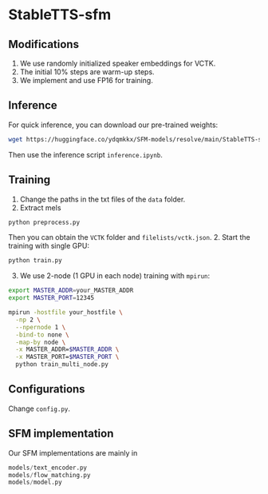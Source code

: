 # StableTTS-sfm

## Modifications
1. We use randomly initialized speaker embeddings for VCTK.
2. The initial 10% steps are warm-up steps.
3. We implement and use FP16 for training.

## Inference
For quick inference, you can download our pre-trained weights:
```bash
wget https://huggingface.co/ydqmkkx/SFM-models/resolve/main/StableTTS-sfm-vctk.pt?download=true
```
Then use the inference script `inference.ipynb`.

## Training
1. Change the paths in the txt files of the `data` folder.
2. Extract mels
```bash
python preprocess.py
```
Then you can obtain the `VCTK` folder and `filelists/vctk.json`.
2. Start the training with single GPU:
```bash
python train.py
```
3. We use 2-node (1 GPU in each node) training with `mpirun`:
```bash
export MASTER_ADDR=your_MASTER_ADDR
export MASTER_PORT=12345

mpirun -hostfile your_hostfile \
  -np 2 \
  --npernode 1 \
  -bind-to none \
  -map-by node \
  -x MASTER_ADDR=$MASTER_ADDR \
  -x MASTER_PORT=$MASTER_PORT \
  python train_multi_node.py
```

## Configurations
Change `config.py`.

## SFM implementation
Our SFM implementations are mainly in
```python
models/text_encoder.py
models/flow_matching.py
models/model.py
```
